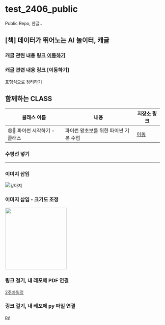 # test_2406_public
Public Repo, 한글..

## [책] 데이터가 뛰어노는 AI 놀이터, 캐글

### 캐글 관련 내용 링크 [이동하기](https://github.com/LDJWJ/KaggleDataAnalysis)

### 캐글 관련 내용 링크 [이동하기]


표형식으로 정리하기

## 함께하는 CLASS 

| 클래스 이름 | 내용 | 저장소 링크 |
| --- | --- | --- |
| 😄📘 파이썬 시작하기 - 클래스 | 파이썬 왕초보를 위한 파이썬 기본 수업 | [이동](https://github.com/LDJWJ/CLASS_PYTHON_START) |


### 수평선 넣기 
---

### 이미지 삽입 
![강아지](https://th.bing.com/th/id/OIP.ByFBM2P-gnLPLHL6H2QqUwAAAA?rs=1&pid=ImgDetMain)

### 이미지 삽입 - 크기도 조정 

<img src = "https://th.bing.com/th/id/OIP.ByFBM2P-gnLPLHL6H2QqUwAAAA?rs=1&pid=ImgDetMain" width = "200" height = "200" >

### 링크 걸기, 내 레포에 PDF 연결
[2주차일정](./240610_2406142weeks.pdf)

### 링크 걸기, 내 레포에 py 파일 연결
[py](./test.py)

